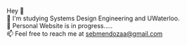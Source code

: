 Hey  👋 <br>
🌱 I'm studying Systems Design Engineering and UWaterloo. <br>
💞️ Personal Website is in progress.....<br>
📫 Feel free to reach me at sebmendozaa@gmail.com

<!---
sebmendoza/sebmendoza is a ✨ special ✨ repository because its `README.md` (this file) appears on your GitHub profile.
You can click the Preview link to take a look at your changes.
--->
